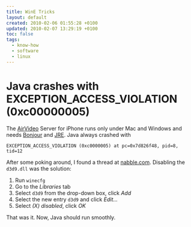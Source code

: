 ```yaml
---
title: WinE Tricks
layout: default
created: 2010-02-06 01:55:28 +0100
updated: 2010-02-07 13:29:19 +0100
toc: false
tags:
  - know-how
  - software
  - linux
---
```

Java crashes with EXCEPTION_ACCESS_VIOLATION (0xc00000005)
==========================================================

The [AirVideo](http://www.inmethod.com/) Server for iPhone runs only under Mac and Windows and needs [Bonjour](http://support.apple.com/downloads/Bonjour_for_Windows)
and [JRE](http://java.sun.com/javase/downloads/index.jsp). Java always crashed with

    EXCEPTION_ACCESS_VIOLATION (0xc0000005) at pc=0x7d826f48, pid=8, tid=12

After some poking around, I found a thread at [nabble.com](http://old.nabble.com/Wine%2BJava%2BNvidia-crashes-td22505117.html).
Disabling the `d3d9.dll` was the solution:

1. Run `winecfg`
1. Go to the *Libraries* tab
1. Select `d3d9` from the drop-down box, click *Add*
1. Select the new entry `d3d9` and click *Edit…*
1. Select *(X) disabled*, click *OK*

That was it. Now, Java should run smoothly.
